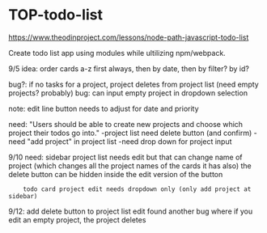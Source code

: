 # TOP-todo-list
https://www.theodinproject.com/lessons/node-path-javascript-todo-list

Create todo list app using modules while ultilizing npm/webpack. 


9/5
idea:   order cards a-z first always, then by date, then by filter? by id?

bug?:   if no tasks for a project, project deletes from project list (need empty projects? probably)
bug:    can input empty project in dropdown selection

note:   edit line button needs to adjust for date and priority

need:   "Users should be able to create new projects and choose which project their todos go into."
        -project list need delete button (and confirm)
        -need "add project" in project list
        -need drop down for project input

9/10 
need:   sidebar project list needs edit but that can change name of project (which changes all the project names of the cards it has also)
        the delete button can be hidden inside the edit version of the button

        todo card project edit needs dropdown only (only add project at sidebar)

9/12:   add delete button to project list edit
        found another bug where if you edit an empty project, the project deletes
